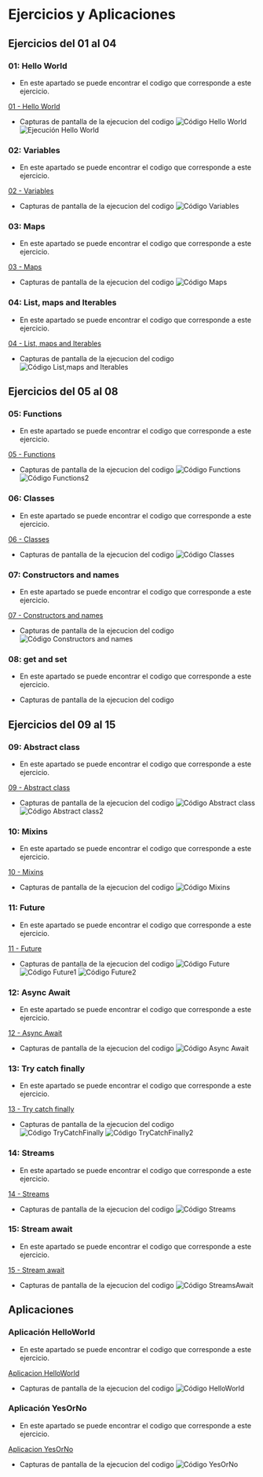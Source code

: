 # Ejercicios y Aplicaciones

## Ejercicios del 01 al 04

### 01: Hello World
- En este apartado se puede encontrar el codigo que corresponde a este ejercicio.

[01 - Hello World](https://github.com/Fer33U/complementoFlutter/tree/main/Archivos%20-%20ComplementoFlutter/Ejercicios%20del%2001%20al%2004/01%20-%20Hello%20World)

- Capturas de pantalla de la ejecucion del codigo 
![Código Hello World](https://github.com/Fer33U/complementoFlutter/blob/main/Archivos%20-%20ComplementoFlutter/Ejercicios%20del%2001%20al%2004/01%20-%20Hello%20World/HolaMundoCodigo.png)
![Ejecución Hello World](https://github.com/Fer33U/complementoFlutter/blob/main/Archivos%20-%20ComplementoFlutter/Ejercicios%20del%2001%20al%2004/01%20-%20Hello%20World/HolaMundoEjecucion.png)

### 02: Variables
- En este apartado se puede encontrar el codigo que corresponde a este ejercicio.

[02 - Variables](https://github.com/Fer33U/complementoFlutter/tree/main/Archivos%20-%20ComplementoFlutter/Ejercicios%20del%2001%20al%2004/02-04%20Variables%2CMaps%2CList%2Cmaps%20and%20Iterables)

- Capturas de pantalla de la ejecucion del codigo
![Código Variables](https://github.com/Fer33U/complementoFlutter/blob/main/Archivos%20-%20ComplementoFlutter/Ejercicios%20del%2001%20al%2004/02-04%20Variables%2CMaps%2CList%2Cmaps%20and%20Iterables/Dart_variables.png) 

### 03: Maps
- En este apartado se puede encontrar el codigo que corresponde a este ejercicio.

[03 - Maps](https://github.com/Fer33U/complementoFlutter/tree/main/Archivos%20-%20ComplementoFlutter/Ejercicios%20del%2001%20al%2004/02-04%20Variables%2CMaps%2CList%2Cmaps%20and%20Iterables)

- Capturas de pantalla de la ejecucion del codigo 
![Código Maps](https://github.com/Fer33U/complementoFlutter/blob/main/Archivos%20-%20ComplementoFlutter/Ejercicios%20del%2001%20al%2004/02-04%20Variables%2CMaps%2CList%2Cmaps%20and%20Iterables/Dart_maps.png)

### 04: List, maps and Iterables
- En este apartado se puede encontrar el codigo que corresponde a este ejercicio.

[04 - List, maps and Iterables](https://github.com/Fer33U/complementoFlutter/tree/main/Archivos%20-%20ComplementoFlutter/Ejercicios%20del%2001%20al%2004/02-04%20Variables%2CMaps%2CList%2Cmaps%20and%20Iterables)

- Capturas de pantalla de la ejecucion del codigo
![Código List,maps and Iterables](https://github.com/Fer33U/complementoFlutter/blob/main/Archivos%20-%20ComplementoFlutter/Ejercicios%20del%2001%20al%2004/02-04%20Variables%2CMaps%2CList%2Cmaps%20and%20Iterables/Dart_iterables.png)

## Ejercicios del 05 al 08

### 05: Functions
- En este apartado se puede encontrar el codigo que corresponde a este ejercicio.

[05 - Functions](https://github.com/Fer33U/complementoFlutter/tree/main/Archivos%20-%20ComplementoFlutter/Ejercicios%20del%2005%20al%2008/05%20-%20Functions)

- Capturas de pantalla de la ejecucion del codigo 
![Código Functions](https://github.com/Fer33U/complementoFlutter/blob/main/Archivos%20-%20ComplementoFlutter/Ejercicios%20del%2005%20al%2008/05%20-%20Functions/1.png)
![Código Functions2](https://github.com/Fer33U/complementoFlutter/blob/main/Archivos%20-%20ComplementoFlutter/Ejercicios%20del%2005%20al%2008/05%20-%20Functions/2.png)

### 06: Classes
- En este apartado se puede encontrar el codigo que corresponde a este ejercicio.

[06 - Classes](https://github.com/Fer33U/complementoFlutter/tree/main/Archivos%20-%20ComplementoFlutter/Ejercicios%20del%2005%20al%2008/06%20-%20Classes/classes)

- Capturas de pantalla de la ejecucion del codigo 
![Código Classes](https://github.com/Fer33U/complementoFlutter/blob/main/Archivos%20-%20ComplementoFlutter/Ejercicios%20del%2005%20al%2008/06%20-%20Classes/Classes%2CConstructors.png)

### 07: Constructors and names
- En este apartado se puede encontrar el codigo que corresponde a este ejercicio.

[07 - Constructors and names](https://github.com/Fer33U/complementoFlutter/tree/main/Archivos%20-%20ComplementoFlutter/Ejercicios%20del%2005%20al%2008/06%20-%20Classes/classes)

- Capturas de pantalla de la ejecucion del codigo 
![Código Constructors and names](https://github.com/Fer33U/complementoFlutter/blob/main/Archivos%20-%20ComplementoFlutter/Ejercicios%20del%2005%20al%2008/06%20-%20Classes/Classes%2CConstructors.png)

### 08: get and set
- En este apartado se puede encontrar el codigo que corresponde a este ejercicio.

- Capturas de pantalla de la ejecucion del codigo 

## Ejercicios del 09 al 15

### 09: Abstract class
- En este apartado se puede encontrar el codigo que corresponde a este ejercicio.

[09 - Abstract class](https://github.com/Fer33U/complementoFlutter/tree/main/Archivos%20-%20ComplementoFlutter/Ejercicios%20del%2009%20al%2015/09%20-%20Abstract%20class)

- Capturas de pantalla de la ejecucion del codigo 
![Código Abstract class](https://github.com/Fer33U/complementoFlutter/blob/main/Archivos%20-%20ComplementoFlutter/Ejercicios%20del%2009%20al%2015/09%20-%20Abstract%20class/Ejecucion%20-%20Clases_abstractas_dart.png)
![Código Abstract class2](https://github.com/Fer33U/complementoFlutter/blob/main/Archivos%20-%20ComplementoFlutter/Ejercicios%20del%2009%20al%2015/09%20-%20Abstract%20class/Figura_dart.png)

### 10: Mixins
- En este apartado se puede encontrar el codigo que corresponde a este ejercicio.

[10 - Mixins](https://github.com/Fer33U/complementoFlutter/tree/main/Archivos%20-%20ComplementoFlutter/Ejercicios%20del%2009%20al%2015/10%20-%20Mixins)

- Capturas de pantalla de la ejecucion del codigo
![Código Mixins](https://github.com/Fer33U/complementoFlutter/blob/main/Archivos%20-%20ComplementoFlutter/Ejercicios%20del%2009%20al%2015/10%20-%20Mixins/mixin_dart.png)

### 11: Future
- En este apartado se puede encontrar el codigo que corresponde a este ejercicio.

[11 - Future](https://github.com/Fer33U/complementoFlutter/tree/main/Archivos%20-%20ComplementoFlutter/Ejercicios%20del%2009%20al%2015/11%20-%20Futures)

- Capturas de pantalla de la ejecucion del codigo
![Código Future](https://github.com/Fer33U/complementoFlutter/blob/main/Archivos%20-%20ComplementoFlutter/Ejercicios%20del%2009%20al%2015/11%20-%20Futures/futures_dart.png)
![Código Future1](https://github.com/Fer33U/complementoFlutter/blob/main/Archivos%20-%20ComplementoFlutter/Ejercicios%20del%2009%20al%2015/11%20-%20Futures/future_error.png)
![Código Future2](https://github.com/Fer33U/complementoFlutter/blob/main/Archivos%20-%20ComplementoFlutter/Ejercicios%20del%2009%20al%2015/11%20-%20Futures/future_delayed.png)

### 12: Async Await
- En este apartado se puede encontrar el codigo que corresponde a este ejercicio.

[12 - Async Await](https://github.com/Fer33U/complementoFlutter/tree/main/Archivos%20-%20ComplementoFlutter/Ejercicios%20del%2009%20al%2015/12%20-%20Async%20Await/async_await)

- Capturas de pantalla de la ejecucion del codigo
![Código Async Await](https://github.com/Fer33U/complementoFlutter/blob/main/Archivos%20-%20ComplementoFlutter/Ejercicios%20del%2009%20al%2015/11%20-%20Futures/async_awair.png)

### 13: Try catch finally
- En este apartado se puede encontrar el codigo que corresponde a este ejercicio.

[13 - Try catch finally](https://github.com/Fer33U/complementoFlutter/tree/main/Archivos%20-%20ComplementoFlutter/Ejercicios%20del%2009%20al%2015/13%20-%20Try%20catch%20finally)

- Capturas de pantalla de la ejecucion del codigo 
![Código TryCatchFinally](https://github.com/Fer33U/complementoFlutter/blob/main/Archivos%20-%20ComplementoFlutter/Ejercicios%20del%2009%20al%2015/13%20-%20Try%20catch%20finally/try_catch_finally.png)
![Código TryCatchFinally2](https://github.com/Fer33U/complementoFlutter/blob/main/Archivos%20-%20ComplementoFlutter/Ejercicios%20del%2009%20al%2015/13%20-%20Try%20catch%20finally/try_catch_finally1.png)

### 14: Streams
- En este apartado se puede encontrar el codigo que corresponde a este ejercicio.

[14 - Streams](https://github.com/Fer33U/complementoFlutter/tree/main/Archivos%20-%20ComplementoFlutter/Ejercicios%20del%2009%20al%2015/14%20-%20Streams)

- Capturas de pantalla de la ejecucion del codigo 
![Código Streams](https://github.com/Fer33U/complementoFlutter/blob/main/Archivos%20-%20ComplementoFlutter/Ejercicios%20del%2009%20al%2015/14%20-%20Streams/streams_dart.png)

### 15: Stream await
- En este apartado se puede encontrar el codigo que corresponde a este ejercicio.

[15 - Stream await](https://github.com/Fer33U/complementoFlutter/tree/main/Archivos%20-%20ComplementoFlutter/Ejercicios%20del%2009%20al%2015/15%20-%20Streams%20await/stream_await)

- Capturas de pantalla de la ejecucion del codigo 
![Código StreamsAwait](https://github.com/Fer33U/complementoFlutter/blob/main/Archivos%20-%20ComplementoFlutter/Ejercicios%20del%2009%20al%2015/14%20-%20Streams/stream_async_await.png)

## Aplicaciones

### Aplicación HelloWorld
- En este apartado se puede encontrar el codigo que corresponde a este ejercicio.

[Aplicacion HelloWorld](https://github.com/Fer33U/complementoFlutter/tree/main/Archivos%20-%20ComplementoFlutter/Aplicaci%C3%B3n%20HelloWorld)

- Capturas de pantalla de la ejecucion del codigo 
![Código HelloWorld](https://github.com/Fer33U/complementoFlutter/blob/main/Archivos%20-%20ComplementoFlutter/Aplicaci%C3%B3n%20HelloWorld/holamundo.png)

### Aplicación YesOrNo
- En este apartado se puede encontrar el codigo que corresponde a este ejercicio.

[Aplicacion YesOrNo](https://github.com/Fer33U/complementoFlutter/tree/main/Archivos%20-%20ComplementoFlutter/Aplicaci%C3%B3n%20YesOrNo)

- Capturas de pantalla de la ejecucion del codigo 
![Código YesOrNo]()


